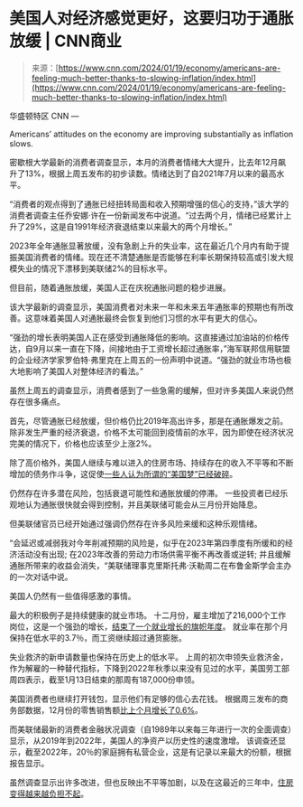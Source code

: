 <!--yml

类别：未分类

日期：2024年5月27日 14:58:30

-->

# 美国人对经济感觉更好，这要归功于通胀放缓 | CNN商业

> 来源：[https://www.cnn.com/2024/01/19/economy/americans-are-feeling-much-better-thanks-to-slowing-inflation/index.html](https://www.cnn.com/2024/01/19/economy/americans-are-feeling-much-better-thanks-to-slowing-inflation/index.html)

华盛顿特区 CNN —

Americans’ attitudes on the economy are improving substantially as inflation slows.

密歇根大学最新的消费者调查显示，本月的消费者情绪大大提升，比去年12月飙升了13%，根据上周五发布的初步读数。情绪达到了自2021年7月以来的最高水平。

“消费者的观点得到了通胀已经扭转局面和收入预期增强的信心的支持，”该大学的消费者调查主任乔安娜·许在一份新闻发布中说道。“过去两个月，情绪已经累计上升了29%，这是自1991年经济衰退结束以来最大的两个月增长。”

2023年全年通胀显著放缓，没有急剧上升的失业率，这在最近几个月内有助于提振美国消费者的情绪。现在还不清楚通胀是否能够在利率长期保持较高或引发大规模失业的情况下漂移到美联储2%的目标水平。

但目前，随着通胀放缓，美国人正在庆祝通胀问题的稳步进展。

该大学最新的调查显示，美国消费者对未来一年和未来五年通胀率的预期也有所改善。这意味着美国人对通胀最终会恢复到他们习惯的水平有更大的信心。

“强劲的增长表明美国人正在感受到通胀降低的影响。这直接通过加油站的价格传达，自9月以来一直在下降，间接地由于工资增长超过通胀率，”海军联邦信用联盟的企业经济学家罗伯特·弗里克在上周五的一份声明中说道。“强劲的就业市场也极大地影响了美国人对整体经济的看法。”

虽然上周五的调查显示，消费者感到了一些急需的缓解，但对许多美国人来说仍然存在很多痛点。

首先，尽管通胀已经放缓，但价格仍比2019年高出许多，那是在通胀爆发之前。除非发生严重的经济衰退，价格不太可能回到疫情前的水平，因为即使在经济状况完美的情况下，价格也应该至少上涨2%。

除了高价格外，美国人继续与难以进入的住房市场、持续存在的收入不平等和不断增加的债务作斗争，这促使[一些人认为所谓的“美国梦”已经破碎](https://www.cnn.com/2024/01/19/economy/american-dream-millennials/index.html)。

仍然存在许多潜在风险，包括衰退可能性和通胀放缓的停滞。 一些投资者已经乐观地认为通胀很快就会得到控制，并且美联储可能会从三月份开始降息。

但美联储官员已经开始通过强调仍然存在许多风险来缓和这种乐观情绪。

“会延迟或减弱我对今年削减预期的风险是，似乎在2023年第四季度有所缓和的经济活动没有出现; 在2023年改善的劳动力市场供需平衡不再改善或逆转; 并且缓解通胀所带来的收益会消失，“美联储理事克里斯托弗·沃勒周二在布鲁金斯学会主办的一次对话中说。

美国人仍然有一些值得感激的事情。

最大的积极例子是持续健康的就业市场。 十二月份，雇主增加了216,000个工作岗位，这是一个强劲的增长，[结束了一个就业增长的旗帜年度](https://www.cnn.com/2024/01/05/economy/jobs-report-december-final/index.html)。 就业率在那个月保持在低水平的3.7％，而工资继续超过通货膨胀。

失业救济的新申请数量也保持在历史上的低水平。 上周的初次申领失业救济金，作为解雇的一种替代指标，下降到2022年秋季以来没有见过的水平，美国劳工部周四表示，截至1月13日结束的那周有187,000份申领。

美国消费者也继续打开钱包，显示他们有足够的信心去花钱。 根据周三发布的商务部数据，12月份的零售销售额[比上个月增长了0.6%](https://www.cnn.com/2024/01/17/economy/retail-sales-december/index.html)。

而美联储最新的消费者金融状况调查（自1989年以来每三年进行一次的全面调查）显示，从2019年到2022年，美国人的净资产以历史性的速度激增。 该调查还显示，截至2022年，20％的家庭拥有私营企业，这是有记录以来最大的份额，根据报告显示。

虽然调查显示出许多改进，但也反映出不平等加剧，以及在这最近的三年中，[住房变得越来越负担不起](https://www.cnn.com/2022/03/09/homes/us-homeowner-wealth-gap/index.html)。

